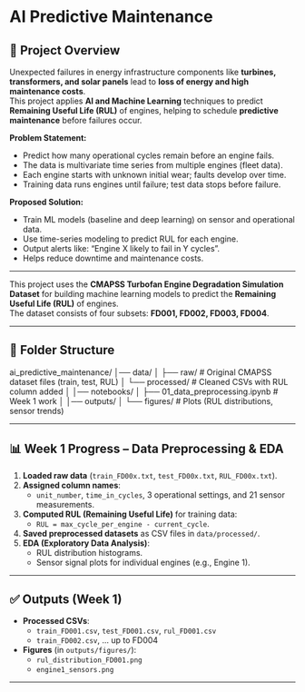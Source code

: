 # AI Predictive Maintenance

## 📝 Project Overview
Unexpected failures in energy infrastructure components like **turbines, transformers, and solar panels** lead to **loss of energy and high maintenance costs**.  
This project applies **AI and Machine Learning** techniques to predict **Remaining Useful Life (RUL)** of engines, helping to schedule **predictive maintenance** before failures occur.  

**Problem Statement:**  
- Predict how many operational cycles remain before an engine fails.  
- The data is multivariate time series from multiple engines (fleet data).  
- Each engine starts with unknown initial wear; faults develop over time.  
- Training data runs engines until failure; test data stops before failure.  

**Proposed Solution:**  
- Train ML models (baseline and deep learning) on sensor and operational data.  
- Use time-series modeling to predict RUL for each engine.  
- Output alerts like: “Engine X likely to fail in Y cycles”.  
- Helps reduce downtime and maintenance costs.

---

This project uses the **CMAPSS Turbofan Engine Degradation Simulation Dataset** for building machine learning models to predict the **Remaining Useful Life (RUL)** of engines.  
The dataset consists of four subsets: **FD001, FD002, FD003, FD004**.

---

## 📂 Folder Structure

ai_predictive_maintenance/
│── data/
│ ├── raw/ # Original CMAPSS dataset files (train, test, RUL)
│ └── processed/ # Cleaned CSVs with RUL column added
│
│── notebooks/
│ ├── 01_data_preprocessing.ipynb # Week 1 work
│
│── outputs/
│ └── figures/ # Plots (RUL distributions, sensor trends)


---

## 📊 Week 1 Progress – Data Preprocessing & EDA

1. **Loaded raw data** (`train_FD00x.txt`, `test_FD00x.txt`, `RUL_FD00x.txt`).  
2. **Assigned column names**:  
   - `unit_number`, `time_in_cycles`, 3 operational settings, and 21 sensor measurements.  
3. **Computed RUL (Remaining Useful Life)** for training data:  
   - `RUL = max_cycle_per_engine - current_cycle`.  
4. **Saved preprocessed datasets** as CSV files in `data/processed/`.  
5. **EDA (Exploratory Data Analysis)**:  
   - RUL distribution histograms.  
   - Sensor signal plots for individual engines (e.g., Engine 1).  

---

## ✅ Outputs (Week 1)

- **Processed CSVs**:  
  - `train_FD001.csv`, `test_FD001.csv`, `rul_FD001.csv`  
  - `train_FD002.csv`, … up to FD004  
- **Figures** (in `outputs/figures/`):  
  - `rul_distribution_FD001.png`  
  - `engine1_sensors.png`  

---


